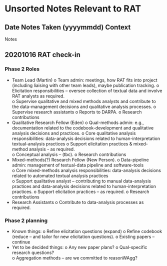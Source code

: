 # Unsorted Notes Relevant to RAT

## Date Notes Taken (yyyymmdd) Context
Notes 

## 20201016 RAT check-in 
### Phase 2 Roles 
-	Team Lead (Martin)
o	Team admin: meetings, how RAT fits into project (including liaising with other team leads), maybe publication tracking.
o	Elicitation responsibilities – oversee collection of textual data and involve RAT analysts as required.   
o	Supervise qualitative and mixed methods analysts and contribute to the data-management decisions and qualitative analysis processes.
o	Supervise research assistants
o	Reports to DARPA. 
o	Research contributions  
-	Qualitative Research Fellow (Eden)
o	Qual-methods admin: e.g., documentation related to the codebook-development and qualitative analysis decisions and practices.
o	Core qualitative analysis responsibilities: data-analysis decisions related to human-interpretation textual-analysis practices
o	Support elicitation practices & mixed-method analysis - as required.  
o	Conceptual analysis – (tbc). 
o	Research contributions 
-	Mixed-methods(?) Research Fellow (New Person). 
o	Data-pipeline admin: management of textual-data pipeline and software-tools   
o	Core mixed-methods analysis responsibilities: data-analysis decisions related to automated textual analysis practices   
o	Support qualitative analyst – contributing to manual data-analysis practices and data-analysis decisions related to human-interpretation practices. 
o	Support elicitation practices – as required. 
o	Research contributions
-	Research Assistants 
o	Contribute to data-analysis processes as required. 
### Phase 2 planning
-	Known things: 
o	Refine elicitation questions (expand)
o	Refine codebook (reduce – and tailor for new elicitation questions). 
o	Existing papers – continue 
-	Yet to be decided things: 
o	Any new paper plans?
o	Qual-specific research questions?   
o	Aggregation methods – are we committed to reasonWAgg? 

